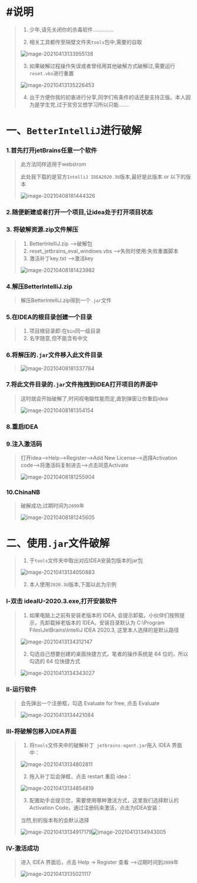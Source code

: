 # #说明

>1. 少年,请先关闭你的杀毒软件..............
>
>2. 相关工具都传至隔壁文件夹`tools`包中,需要的自取
>
>   ![image-20210413133955138](IDEA破解中的图片/image-20210413133955138.png)
>
>3. 如果破解过程操作失误或者曾经用其他破解方式破解过,需要运行`reset.vbs`进行重置
>
>   ![image-20210413135226453](IDEA破解中的图片/image-20210413135226453.png)
>
>4. 出于方便你我的初衷进行分享,同学们有条件的话还是支持正版。本人因为是学生党,过于贫穷又想学习所以只能.......

# 一、`BetterIntelliJ`进行破解

### 1.首先打开jetBrains任意一个软件

>此方法同样适用于webstrom
>
>此处我下载的是官方`IntelliJ IDEA2020.3U`版本,最好是此版本 or 以下的版本
>
>![image-20210408181444326](IDEA破解中的图片/image-20210408181444326.png)

### 2.随便新建或者打开一个项目,让idea处于打开项目状态

### 3. 将破解资源.zip文件解压

>1. BetterIntelliJ.zip   -->破解包
>2. reset_jetbrains_eval_windows.vbs  -->失败时使用:失败重置脚本
>3. 激活补丁key.txt     -->激活key
>
>![image-20210408181423982](IDEA破解中的图片/image-20210408181423982.png)

### 4.解压BetterIntelliJ.zip

>解压BetterIntelliJ.zip得到一个`.jar`文件

### 5.在IDEA的根目录创建一个目录

>1. 项目根目录即:在`bin`同一级目录
>2. 名字随意,但不能含有中文

### 6.将解压的`.jar`文件移入此文件目录

> ![image-20210408181337784](IDEA破解中的图片/image-20210408181337784.png)

### 7.将此文件目录的`.jar`文件拖拽到IDEA打开项目的界面中

> 这时就会开始破解了,时间视电脑性能而定,直到弹窗让你重启idea
>
> ![image-20210408181354154](IDEA破解中的图片/image-20210408181354154.png)

### 8.重启IDEA

### 9.注入激活码

>打开idea-->Help-->Register-->Add New License-->选择Activation code-->将激活码复制进去-->点击同意Activate
>
>![image-20210408181255904](IDEA破解中的图片/image-20210408181255904.png)

### 10.ChinaNB

> 破解成功,过期时间为`2099`年
>
> ![image-20210408181245605](IDEA破解中的图片/image-20210408181245605.png)

# 二、使用`.jar`文件破解

>1. 于`tools`文件夹中取出对应IDEA安装包版本的jar包
>
>   ![image-20210413134050883](IDEA破解中的图片/image-20210413134050883.png)
>
>2. 本人使用`2020.3U`版本,下面以此为示例

### Ⅰ-双击 ideaIU-2020.3.exe,打开安装软件

>1. 如果电脑上之前有安装老版本的 IDEA, 会提示卸载，小伙伴们按照提示，先卸载掉老版本的 IDEA。安装目录默认为 C:\Program Files\JetBrains\IntelliJ IDEA 2020.3, 这里本人选择的是默认路径
>
>![image-20210413134312147](IDEA破解中的图片/image-20210413134312147.png)
>
>2. 勾选自己想要创建的桌面快捷方式，笔者的操作系统是 64 位的，所以勾选的 64 位快捷方式
>
>   ![image-20210413134343027](IDEA破解中的图片/image-20210413134343027.png)

### Ⅱ-运行软件

>会先弹出一个注册框，勾选 Evaluate for free, 点击 Evaluate
>
>![image-20210413134421084](IDEA破解中的图片/image-20210413134421084.png)

### Ⅲ-将破解包移入IDEA界面

>1. 将`tools`文件夹中的破解补丁` jetbrains-agent.jar`拖入 IDEA 界面中：
>
>![image-20210413134802811](IDEA破解中的图片/image-20210413134802811.png)
>
>2. 拖入补丁后会弹框，点击 restart 重启 idea：
>
>   ![image-20210413134854819](IDEA破解中的图片/image-20210413134854819.png)
>
>3. 配置助手会提示您，需要使用哪种激活方式，这里我们选择默认的 Activation Code，通过注册码来激活，点击为IDEA安装：
>
>   当然,别的版本有的会默认选择
>
>   ![image-20210413134917179](IDEA破解中的图片/image-20210413134917179.png)![image-20210413134943005](IDEA破解中的图片/image-20210413134943005.png)

### Ⅳ-激活成功

>进入 IDEA 界面后，点击 Help -> Register 查看 -->过期时间到`2089`年
>
>![image-20210413135021117](IDEA破解中的图片/image-20210413135021117.png)